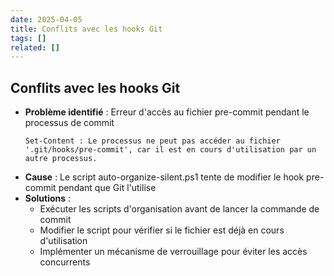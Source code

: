 ```yaml
---
date: 2025-04-05
title: Conflits avec les hooks Git
tags: []
related: []
---
```


## Conflits avec les hooks Git

- **Problème identifié** : Erreur d'accès au fichier pre-commit pendant le processus de commit
  ```
  Set-Content : Le processus ne peut pas accéder au fichier '.git/hooks/pre-commit', car il est en cours d'utilisation par un autre processus.
  ```
- **Cause** : Le script auto-organize-silent.ps1 tente de modifier le hook pre-commit pendant que Git l'utilise
- **Solutions** :
  - Exécuter les scripts d'organisation avant de lancer la commande de commit
  - Modifier le script pour vérifier si le fichier est déjà en cours d'utilisation
  - Implémenter un mécanisme de verrouillage pour éviter les accès concurrents

###

